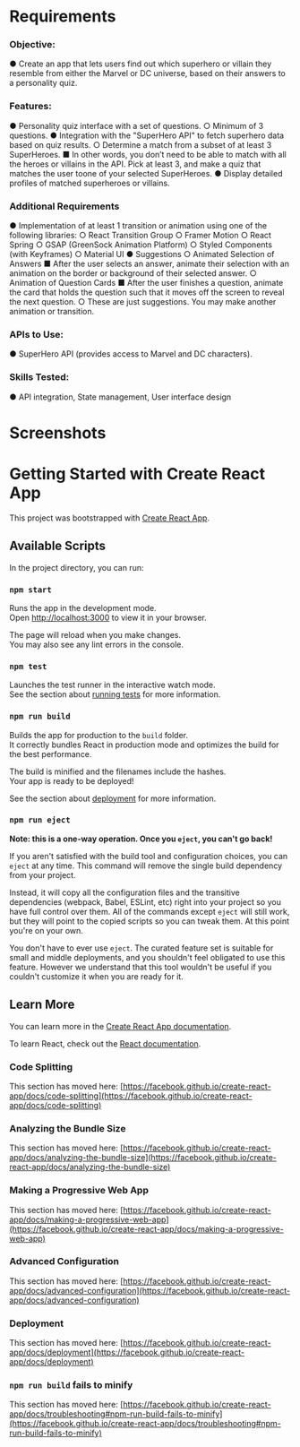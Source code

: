 # Requirements

### Objective:
  ● Create an app that lets users find out which superhero or villain they resemble from either the Marvel or DC universe, based on their answers to a personality quiz.
### Features:
  ● Personality quiz interface with a set of questions.
    ○ Minimum of 3 questions.
  ● Integration with the "SuperHero API" to fetch superhero data based on quiz results.
    ○ Determine a match from a subset of at least 3 SuperHeroes.
      ■ In other words, you don’t need to be able to match with all the heroes or villains in the API. Pick at least 3, and make a quiz that matches the user toone of your selected SuperHeroes.
  ● Display detailed profiles of matched superheroes or villains.
### Additional Requirements
  ● Implementation of at least 1 transition or animation using one of the following libraries:
    ○ React Transition Group
    ○ Framer Motion
    ○ React Spring
    ○ GSAP (GreenSock Animation Platform)
    ○ Styled Components (with Keyframes)
    ○ Material UI
  ● Suggestions
    ○ Animated Selection of Answers
      ■ After the user selects an answer, animate their selection with an animation on the border or background of their selected answer.
    ○ Animation of Question Cards
      ■ After the user finishes a question, animate the card that holds the question such that it moves off the screen to reveal the next question.
    ○ These are just suggestions. You may make another animation or transition.
### APIs to Use:
  ● SuperHero API (provides access to Marvel and DC characters).
### Skills Tested:
  ● API integration, State management, User interface design

# Screenshots



# Getting Started with Create React App

This project was bootstrapped with [Create React App](https://github.com/facebook/create-react-app).

## Available Scripts

In the project directory, you can run:

### `npm start`

Runs the app in the development mode.\
Open [http://localhost:3000](http://localhost:3000) to view it in your browser.

The page will reload when you make changes.\
You may also see any lint errors in the console.

### `npm test`

Launches the test runner in the interactive watch mode.\
See the section about [running tests](https://facebook.github.io/create-react-app/docs/running-tests) for more information.

### `npm run build`

Builds the app for production to the `build` folder.\
It correctly bundles React in production mode and optimizes the build for the best performance.

The build is minified and the filenames include the hashes.\
Your app is ready to be deployed!

See the section about [deployment](https://facebook.github.io/create-react-app/docs/deployment) for more information.

### `npm run eject`

**Note: this is a one-way operation. Once you `eject`, you can't go back!**

If you aren't satisfied with the build tool and configuration choices, you can `eject` at any time. This command will remove the single build dependency from your project.

Instead, it will copy all the configuration files and the transitive dependencies (webpack, Babel, ESLint, etc) right into your project so you have full control over them. All of the commands except `eject` will still work, but they will point to the copied scripts so you can tweak them. At this point you're on your own.

You don't have to ever use `eject`. The curated feature set is suitable for small and middle deployments, and you shouldn't feel obligated to use this feature. However we understand that this tool wouldn't be useful if you couldn't customize it when you are ready for it.

## Learn More

You can learn more in the [Create React App documentation](https://facebook.github.io/create-react-app/docs/getting-started).

To learn React, check out the [React documentation](https://reactjs.org/).

### Code Splitting

This section has moved here: [https://facebook.github.io/create-react-app/docs/code-splitting](https://facebook.github.io/create-react-app/docs/code-splitting)

### Analyzing the Bundle Size

This section has moved here: [https://facebook.github.io/create-react-app/docs/analyzing-the-bundle-size](https://facebook.github.io/create-react-app/docs/analyzing-the-bundle-size)

### Making a Progressive Web App

This section has moved here: [https://facebook.github.io/create-react-app/docs/making-a-progressive-web-app](https://facebook.github.io/create-react-app/docs/making-a-progressive-web-app)

### Advanced Configuration

This section has moved here: [https://facebook.github.io/create-react-app/docs/advanced-configuration](https://facebook.github.io/create-react-app/docs/advanced-configuration)

### Deployment

This section has moved here: [https://facebook.github.io/create-react-app/docs/deployment](https://facebook.github.io/create-react-app/docs/deployment)

### `npm run build` fails to minify

This section has moved here: [https://facebook.github.io/create-react-app/docs/troubleshooting#npm-run-build-fails-to-minify](https://facebook.github.io/create-react-app/docs/troubleshooting#npm-run-build-fails-to-minify)
